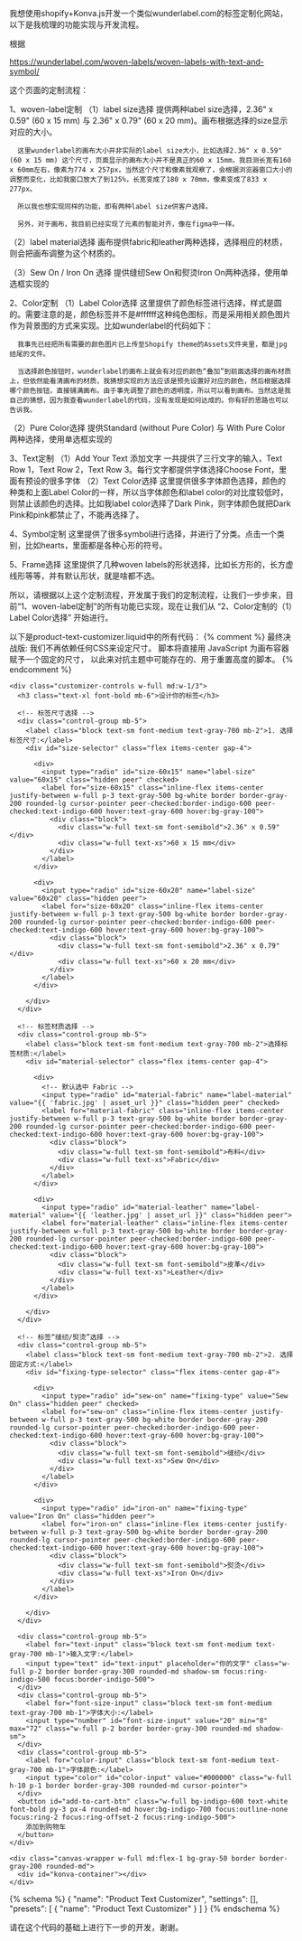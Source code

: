 我想使用shopify+Konva.js开发一个类似wunderlabel.com的标签定制化网站，以下是我梳理的功能实现与开发流程。

根据

https://wunderlabel.com/woven-labels/woven-labels-with-text-and-symbol/

这个页面的定制流程：

1、woven-label定制
（1）label size选择
      提供两种label size选择，2.36" x 0.59" (60 x 15 mm) 与 2.36" x 0.79" (60 x 20 mm)。画布根据选择的size显示对应的大小。

      这里wunderlabel的画布大小并非实际的label size大小，比如选择2.36" x 0.59" (60 x 15 mm) 这个尺寸，页面显示的画布大小并不是真正的60 x 15mm，我目测长宽有160 x 60mm左右，像素为774 x 257px，当然这个尺寸和像素我观察了，会根据浏览器窗口大小的调整而变化，比如我窗口放大了到125%，长宽变成了180 x 70mm，像素变成了833 x 277px。

      所以我也想实现同样的功能，即有两种label size供客户选择。

      另外，对于画布，我目前已经实现了元素的智能对齐，像在figma中一样。

（2）label material选择
      画布提供fabric和leather两种选择，选择相应的材质，则会把画布调整为这个材质的。

（3）Sew On / Iron On 选择
    提供缝纫Sew On和熨烫Iron On两种选择，使用单选框实现的

2、Color定制
  （1）Label Color选择
      这里提供了颜色标签进行选择，样式是圆的。需要注意的是，颜色标签并不是#ffffff这种纯色图标，而是采用相关颜色图片作为背景图的方式来实现。比如wunderlabel的代码如下：
      <div class="wl---flex--item wl---flex--item__20 Reset-Color1">
				<div class="item-color text-color flag-trigger Reset Color1" title="Apple Green" data-input="applegreen" data-group="standard" id="Color1-applegreen" data-hex="#77B800" data-dynamic="" data-input-target="Color1">
							<div class="item_image item_image_bg_cover" style="background-image: url(/assets/products/images/yarn-color/applegreen.jpg)"></div>
				</div>
			</div>

      我事先已经把所有需要的颜色图片已上传至Shopify theme的Assets文件夹里，都是jpg结尾的文件。

      当选择颜色按钮时，wunderlabel的画布上就会有对应的颜色“叠加”到前面选择的画布材质上，但依然能看清画布的材质，我猜想实现的方法应该是预先设置好对应的颜色，然后根据选择哪个颜色按钮，直接铺满画布。由于事先调整了颜色的透明度，所以可以看到画布。当然这是我自己的猜想，因为我查看wunderlabel的代码，没有发现是如何达成的。你有好的思路也可以告诉我。


  （2）Pure Color选择
      提供Standard (without Pure Color) 与 With Pure Color 两种选择，使用单选框实现的

3、Text定制
  （1）Add Your Text 添加文字
    一共提供了三行文字的输入，Text Row 1，Text Row 2，Text Row 3。每行文字都提供字体选择Choose Font，里面有预设的很多字体
  （2）Text Color选择
      这里提供很多字体颜色选择，颜色的种类和上面Label Color的一样，所以当字体颜色和label color的对比度较低时，则禁止该颜色的选择。比如我label color选择了Dark Pink，则字体颜色就把Dark Pink和pink都禁止了，不能再选择了。

4、Symbol定制
  这里提供了很多symbol进行选择，并进行了分类。点击一个类别，比如hearts，里面都是各种心形的符号。

5、Frame选择
  这里提供了几种woven labels的形状选择，比如长方形的，长方虚线形等等，并有默认形状，就是啥都不选。

所以，请根据以上这个定制流程，开发属于我们的定制流程，让我们一步步来，目前“1、woven-label定制”的所有功能已实现，现在让我们从 “2、Color定制的（1）Label Color选择” 开始进行。

以下是product-text-customizer.liquid中的所有代码：
{% comment %}
  最终决战版: 我们不再依赖任何CSS来设定尺寸。
  脚本将直接用 JavaScript 为画布容器赋予一个固定的尺寸，
  以此来对抗主题中可能存在的、用于重置高度的脚本。
{% endcomment %}

<div class="page-width py-10 border-t border-gray-200">
  <div class="customizer-container flex flex-wrap gap-8">
    
    <div class="customizer-controls w-full md:w-1/3">
      <h3 class="text-xl font-bold mb-6">设计你的标签</h3>
      
      <!-- 标签尺寸选择 -->
      <div class="control-group mb-5">
        <label class="block text-sm font-medium text-gray-700 mb-2">1. 选择标签尺寸:</label>
        <div id="size-selector" class="flex items-center gap-4">
          
          <div>
            <input type="radio" id="size-60x15" name="label-size" value="60x15" class="hidden peer" checked>
            <label for="size-60x15" class="inline-flex items-center justify-between w-full p-3 text-gray-500 bg-white border border-gray-200 rounded-lg cursor-pointer peer-checked:border-indigo-600 peer-checked:text-indigo-600 hover:text-gray-600 hover:bg-gray-100">                           
              <div class="block">
                <div class="w-full text-sm font-semibold">2.36" x 0.59"</div>
                <div class="w-full text-xs">60 x 15 mm</div>
              </div>
            </label>
          </div>

          <div>
            <input type="radio" id="size-60x20" name="label-size" value="60x20" class="hidden peer">
            <label for="size-60x20" class="inline-flex items-center justify-between w-full p-3 text-gray-500 bg-white border border-gray-200 rounded-lg cursor-pointer peer-checked:border-indigo-600 peer-checked:text-indigo-600 hover:text-gray-600 hover:bg-gray-100">
              <div class="block">
                <div class="w-full text-sm font-semibold">2.36" x 0.79"</div>
                <div class="w-full text-xs">60 x 20 mm</div>
              </div>
            </label>
          </div>

        </div>
      </div>
      
      <!-- 标签材质选择 -->
      <div class="control-group mb-5">
        <label class="block text-sm font-medium text-gray-700 mb-2">选择标签材质:</label>
        <div id="material-selector" class="flex items-center gap-4">
          
          <div>
            <!-- 默认选中 Fabric -->
            <input type="radio" id="material-fabric" name="label-material" value="{{ 'fabric.jpg' | asset_url }}" class="hidden peer" checked>
            <label for="material-fabric" class="inline-flex items-center justify-between w-full p-3 text-gray-500 bg-white border border-gray-200 rounded-lg cursor-pointer peer-checked:border-indigo-600 peer-checked:text-indigo-600 hover:text-gray-600 hover:bg-gray-100">                           
              <div class="block">
                <div class="w-full text-sm font-semibold">布料</div>
                <div class="w-full text-xs">Fabric</div>
              </div>
            </label>
          </div>

          <div>
            <input type="radio" id="material-leather" name="label-material" value="{{ 'leather.jpg' | asset_url }}" class="hidden peer">
            <label for="material-leather" class="inline-flex items-center justify-between w-full p-3 text-gray-500 bg-white border border-gray-200 rounded-lg cursor-pointer peer-checked:border-indigo-600 peer-checked:text-indigo-600 hover:text-gray-600 hover:bg-gray-100">
              <div class="block">
                <div class="w-full text-sm font-semibold">皮革</div>
                <div class="w-full text-xs">Leather</div>
              </div>
            </label>
          </div>

        </div>
      </div>

      <!-- 标签“缝纫/熨烫”选择 -->
      <div class="control-group mb-5">
        <label class="block text-sm font-medium text-gray-700 mb-2">2. 选择固定方式:</label>
        <div id="fixing-type-selector" class="flex items-center gap-4">
          
          <div>
            <input type="radio" id="sew-on" name="fixing-type" value="Sew On" class="hidden peer" checked>
            <label for="sew-on" class="inline-flex items-center justify-between w-full p-3 text-gray-500 bg-white border border-gray-200 rounded-lg cursor-pointer peer-checked:border-indigo-600 peer-checked:text-indigo-600 hover:text-gray-600 hover:bg-gray-100">                           
              <div class="block">
                <div class="w-full text-sm font-semibold">缝纫</div>
                <div class="w-full text-xs">Sew On</div>
              </div>
            </label>
          </div>

          <div>
            <input type="radio" id="iron-on" name="fixing-type" value="Iron On" class="hidden peer">
            <label for="iron-on" class="inline-flex items-center justify-between w-full p-3 text-gray-500 bg-white border border-gray-200 rounded-lg cursor-pointer peer-checked:border-indigo-600 peer-checked:text-indigo-600 hover:text-gray-600 hover:bg-gray-100">
              <div class="block">
                <div class="w-full text-sm font-semibold">熨烫</div>
                <div class="w-full text-xs">Iron On</div>
              </div>
            </label>
          </div>

        </div>
      </div>

      <div class="control-group mb-5">
        <label for="text-input" class="block text-sm font-medium text-gray-700 mb-1">输入文字:</label>
        <input type="text" id="text-input" placeholder="你的文字" class="w-full p-2 border border-gray-300 rounded-md shadow-sm focus:ring-indigo-500 focus:border-indigo-500">
      </div>
      <div class="control-group mb-5">
        <label for="font-size-input" class="block text-sm font-medium text-gray-700 mb-1">字体大小:</label>
        <input type="number" id="font-size-input" value="20" min="8" max="72" class="w-full p-2 border border-gray-300 rounded-md shadow-sm">
      </div>
      <div class="control-group mb-5">
        <label for="color-input" class="block text-sm font-medium text-gray-700 mb-1">字体颜色:</label>
        <input type="color" id="color-input" value="#000000" class="w-full h-10 p-1 border border-gray-300 rounded-md cursor-pointer">
      </div>
      <button id="add-to-cart-btn" class="w-full bg-indigo-600 text-white font-bold py-3 px-4 rounded-md hover:bg-indigo-700 focus:outline-none focus:ring-2 focus:ring-offset-2 focus:ring-indigo-500">
        添加到购物车
      </button>
    </div>

    <div class="canvas-wrapper w-full md:flex-1 bg-gray-50 border border-gray-200 rounded-md">
      <div id="konva-container"></div>
    </div>

  </div>
</div>

<script>
  
  const initializeKonvaApp = (sectionElement) => {
  const konvaContainer = sectionElement.querySelector('#konva-container');
  if (!konvaContainer || konvaContainer.dataset.initialized === 'true') return;
  konvaContainer.dataset.initialized = 'true';

  console.log("Konva: 初始化开始...");

  // --- 1. 获取所有 HTML 元素 ---
  const sizeSelector = sectionElement.querySelector('#size-selector');
  const fixingTypeSelector = sectionElement.querySelector('#fixing-type-selector');
  const materialSelector = sectionElement.querySelector('#material-selector');
  const textInput = sectionElement.querySelector('#text-input');
  const fontSizeInput = sectionElement.querySelector('#font-size-input');
  const colorInput = sectionElement.querySelector('#color-input');
  const addToCartBtn = sectionElement.querySelector('#add-to-cart-btn');

  // --- 2. 初始化画布和 Konva 对象 ---
  const baseWidth = konvaContainer.parentElement.clientWidth || 500;
  const sizeRatios = { '60x15': 15 / 60, '60x20': 20 / 60 };
  const initialSizeValue = sizeSelector.querySelector('input[name="label-size"]:checked').value;
  const initialHeight = baseWidth * sizeRatios[initialSizeValue];

  konvaContainer.style.width = `${baseWidth}px`;
  konvaContainer.style.height = `${initialHeight}px`;
  konvaContainer.style.border = '2px dashed blue';

  const stage = new Konva.Stage({ container: konvaContainer, width: baseWidth, height: initialHeight });
  
  // 创建图层
  const mainLayer = new Konva.Layer();
  stage.add(mainLayer);
  const guideLayer = new Konva.Layer(); // 用于绘制对齐线的图层
  stage.add(guideLayer);

  // 创建对象并添加到主图层
  const backgroundRect = new Konva.Rect({ x: 0, y: 0, width: baseWidth, height: initialHeight, fill: '#f0f0f0' });
  mainLayer.add(backgroundRect);

  const konvaText = new Konva.Text({ x: stage.width() / 2, y: stage.height() / 2, text: '你的文字', fontSize: 30, fontFamily: 'Arial', fill: '#000000', draggable: true });
  mainLayer.add(konvaText);
  konvaText.offsetX(konvaText.width() / 2);
  konvaText.offsetY(konvaText.height() / 2);

  // --- 3. 定义可重用的函数 ---

  // 智能对齐线核心逻辑
  const GUIDELINE_OFFSET = 5;

  function getLineGuideStops() {
    const vertical = [0, stage.width() / 2, stage.width()];
    const horizontal = [0, stage.height() / 2, stage.height()];
    return { vertical, horizontal };
  }

  function getObjectSnappingEdges(node) {
    const box = node.getClientRect();
    const absPos = node.absolutePosition();
    return {
      vertical: [
        { guide: Math.round(box.x), offset: Math.round(absPos.x - box.x), snap: 'start' },
        { guide: Math.round(box.x + box.width / 2), offset: Math.round(absPos.x - box.x - box.width / 2), snap: 'center' },
        { guide: Math.round(box.x + box.width), offset: Math.round(absPos.x - box.x - box.width), snap: 'end' },
      ],
      horizontal: [
        { guide: Math.round(box.y), offset: Math.round(absPos.y - box.y), snap: 'start' },
        { guide: Math.round(box.y + box.height / 2), offset: Math.round(absPos.y - box.y - box.height / 2), snap: 'center' },
        { guide: Math.round(box.y + box.height), offset: Math.round(absPos.y - box.y - box.height), snap: 'end' },
      ],
    };
  }
  
  function drawGuides(guides) {
    guides.forEach((lg) => {
      let line = new Konva.Line({
        points: lg.orientation === 'H' ? [-6000, 0, 6000, 0] : [0, -6000, 0, 6000],
        stroke: 'rgb(0, 161, 255)',
        strokeWidth: 1,
        name: 'guid-line',
        dash: [4, 6],
      });
      guideLayer.add(line);
      line.absolutePosition({ x: lg.lineGuide, y: lg.lineGuide });
    });
  }
  
  // 函数：更新画布尺寸
  const updateCanvasSize = (newSizeValue) => {
    const newRatio = sizeRatios[newSizeValue];
    const newHeight = baseWidth * newRatio;
    konvaContainer.style.height = `${newHeight}px`;
    stage.height(newHeight);
    backgroundRect.height(newHeight);
    konvaText.position({ x: baseWidth / 2, y: newHeight / 2 });
    stage.batchDraw();
  };

  // 函数：加载并应用基础材质图片
  const applyBaseMaterial = (materialUrl) => {
    const imageObj = new Image();
    imageObj.crossOrigin = 'Anonymous';
    imageObj.onload = () => {
      backgroundRect.fillPatternImage(imageObj);
      backgroundRect.fillPatternRepeat('repeat');
      backgroundRect.fill(null);
      mainLayer.batchDraw();
    };
    imageObj.src = materialUrl;
  };

  // --- 4. 绑定所有事件监听器 ---

  sizeSelector.addEventListener('change', (e) => {
    if (e.target.name === 'label-size') { updateCanvasSize(e.target.value); }
  });

  materialSelector.addEventListener('change', (e) => {
    if (e.target.name === 'label-material') { applyBaseMaterial(e.target.value); }
  });
  
  textInput.addEventListener('input', (e) => { konvaText.text(e.target.value || ' '); konvaText.offsetX(konvaText.width() / 2); mainLayer.batchDraw(); });
  fontSizeInput.addEventListener('input', (e) => { konvaText.fontSize(parseInt(e.target.value, 10)); konvaText.offsetX(konvaText.width()/2); konvaText.offsetY(konvaText.height()/2); mainLayer.batchDraw(); });
  colorInput.addEventListener('input', (e) => { konvaText.fill(e.target.value); mainLayer.batchDraw(); });

  // 智能对齐线的核心事件监听
  mainLayer.on('dragmove', (e) => {
    guideLayer.find('.guid-line').forEach((l) => l.destroy());
    const lineGuideStops = getLineGuideStops();
    const itemBounds = getObjectSnappingEdges(e.target);
    const guides = [];

    lineGuideStops.vertical.forEach((lineGuide) => {
      itemBounds.vertical.forEach((itemBound) => {
        const diff = Math.abs(lineGuide - itemBound.guide);
        if (diff < GUIDELINE_OFFSET) {
          e.target.x(Math.round(e.target.x() - (itemBound.guide - lineGuide)));
          guides.push({ lineGuide, orientation: 'V' });
        }
      });
    });

    lineGuideStops.horizontal.forEach((lineGuide) => {
      itemBounds.horizontal.forEach((itemBound) => {
        const diff = Math.abs(lineGuide - itemBound.guide);
        if (diff < GUIDELINE_OFFSET) {
          e.target.y(Math.round(e.target.y() - (itemBound.guide - lineGuide)));
          guides.push({ lineGuide, orientation: 'H' });
        }
      });
    });

    drawGuides(guides);
    guideLayer.batchDraw(); // 只重绘对齐线图层
  });

  mainLayer.on('dragend', () => {
    guideLayer.find('.guid-line').forEach((l) => l.destroy());
    guideLayer.batchDraw(); // 清除后重绘
  });

  addToCartBtn.addEventListener('click', (e) => {
    e.preventDefault();
    guideLayer.destroyChildren(); // 导出前确保对齐线图层是空的

    const productForm = document.querySelector('form[action*="/cart/add"]');
    const variantIdInput = productForm ? productForm.querySelector('[name="id"]') : null;
    if (!variantIdInput || !variantIdInput.value) { alert('错误：找不到产品变体ID。'); return; }
    
    const selectedSize = sizeSelector.querySelector('input[name="label-size"]:checked').value;
    const selectedFixingType = fixingTypeSelector.querySelector('input[name="fixing-type"]:checked').value;
    const selectedMaterialInput = materialSelector.querySelector('input[name="label-material"]:checked');
    const selectedMaterialName = selectedMaterialInput.nextElementSibling.querySelector('.text-xs').textContent;

    const previewImage = stage.toDataURL({ mimeType: 'image/jpeg', quality: 0.7 });

    const formData = {
      items: [{
        id: variantIdInput.value,
        quantity: 1,
        properties: {
          'CustomTextPreview': previewImage,
          '尺寸': selectedSize,
          '固定方式': selectedFixingType,
          '材质': selectedMaterialName,
          '定制文字': textInput.value,
          '字体大小': fontSizeInput.value,
          '字体颜色': colorInput.value,
        }
      }]
    };
    fetch('/cart/add.js', { method: 'POST', headers: { 'Content-Type': 'application/json' }, body: JSON.stringify(formData) })
      .then(res => res.json()).then(data => { if (!data.status) { window.location.href = '/cart'; } else { alert('添加失败: ' + data.description); }})
      .catch(console.error);
  });
  
  // --- 5. 最终初始化 ---
  const initialMaterialUrl = materialSelector.querySelector('input[name="label-material"]:checked').value;
  applyBaseMaterial(initialMaterialUrl);

  stage.batchDraw();
  console.log("Konva: 初始化流程完成！(带智能对齐线)");
};
  
  // ---- 启动器代码 (bootstrapper) 保持不变 ----
  const bootstrapper = () => {
    const konvaCheckInterval = setInterval(() => {
      if (typeof window.Konva !== 'undefined') {
        clearInterval(konvaCheckInterval);
        const sectionId = 'shopify-section-{{ section.id }}';
        const sectionElement = document.getElementById(sectionId);
        if (!sectionElement) return;
        const elementCheckInterval = setInterval(() => {
          const konvaContainer = sectionElement.querySelector('#konva-container');
          if (konvaContainer) {
            clearInterval(elementCheckInterval);
            initializeKonvaApp(sectionElement);
          }
        }, 100);
        setTimeout(() => { clearInterval(elementCheckInterval); }, 5000);
      }
    }, 100);
    setTimeout(() => { clearInterval(konvaCheckInterval); }, 5000);
  };
  document.addEventListener('turbo:load', bootstrapper);
  document.addEventListener('shopify:section:load', bootstrapper);
  if (document.readyState === 'loading') { document.addEventListener('DOMContentLoaded', bootstrapper); } else { bootstrapper(); }
</script>

{% schema %}
{
  "name": "Product Text Customizer",
  "settings": [],
  "presets": [
    {
      "name": "Product Text Customizer"
    }
  ]
}
{% endschema %}

请在这个代码的基础上进行下一步的开发，谢谢。


